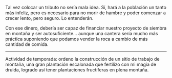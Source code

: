Tal vez colocar un tributo no sería mala idea. Sí, hará a la población un tanto más infeliz, pero es necesario para no morir de hambre y poder comenzar a crecer lento, pero seguro. Lo entenderán.

Con ese dinero, debería ser capaz de financiar nuestro proyecto de siembra en montaña y ser autosuficiente… aunque una cantera sería mucho más práctica suponiendo que podamos vender la roca a cambio de más cantidad de comida.

---

Actividad de temporada: ordeno la construcción de un sitio de trabajo de montaña, una gran plantación escalonada que fertilizo con mi magia de druida, logrado así tener plantaciones fructíferas en plena montaña.